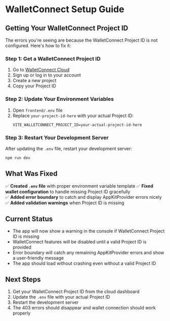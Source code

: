 # WalletConnect Setup Guide

## Getting Your WalletConnect Project ID

The errors you're seeing are because the WalletConnect Project ID is not configured. Here's how to fix it:

### Step 1: Get a WalletConnect Project ID

1. Go to [WalletConnect Cloud](https://cloud.walletconnect.com/)
2. Sign up or log in to your account
3. Create a new project
4. Copy your Project ID

### Step 2: Update Your Environment Variables

1. Open `frontend/.env` file
2. Replace `your-project-id-here` with your actual Project ID:
   ```
   VITE_WALLETCONNECT_PROJECT_ID=your-actual-project-id-here
   ```

### Step 3: Restart Your Development Server

After updating the `.env` file, restart your development server:

```bash
npm run dev
```

## What Was Fixed

✅ **Created `.env` file** with proper environment variable template
✅ **Fixed wallet configuration** to handle missing Project ID gracefully  
✅ **Added error boundary** to catch and display AppKitProvider errors nicely
✅ **Added validation warnings** when Project ID is missing

## Current Status

- The app will now show a warning in the console if WalletConnect Project ID is missing
- WalletConnect features will be disabled until a valid Project ID is provided
- Error boundary will catch any remaining AppKitProvider errors and show a user-friendly message
- The app should load without crashing even without a valid Project ID

## Next Steps

1. Get your WalletConnect Project ID from the cloud dashboard
2. Update the `.env` file with your actual Project ID
3. Restart the development server
4. The 403 errors should disappear and wallet connection should work properly
